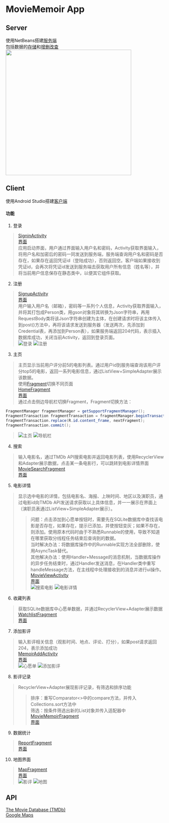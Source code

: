 # MovieMemoir App
## Server
使用NetBeans搭建[服务端](https://github.com/xxxape/MovieMemoir/tree/master/MovieMemoir)</br>
包括数据的[存储](https://github.com/xxxape/MovieMemoir/tree/master/MovieMemoir/src/java/restws)和[增删改查](https://github.com/xxxape/MovieMemoir/tree/master/MovieMemoir/src/java/service)</br>
<img src="https://raw.githubusercontent.com/xxxape/MovieMemoir/master/img-folder/databse.png" width="400"/>

## Client
使用Android Studio搭建[客户端](https://github.com/xxxape/MovieMemoir/tree/master/MyMovieMemoir)</br>
#### 功能
1. 登录</br>
>[SigninActivity](https://github.com/xxxape/MovieMemoir/blob/master/MyMovieMemoir/app/src/main/java/com/zzx/mymoviememoir/MainActivity.java)</br>
>[界面](https://github.com/xxxape/MovieMemoir/blob/master/MyMovieMemoir/app/src/main/res/layout/activity_main.xml)</br>
>应用启动界面，用户通过界面输入用户名和密码，Activity获取界面输入，将用户名和加密后的密码一同发送到服务端，服务端查询用户名和密码是否存在，如果存在返回凭证id（登陆成功），否则返回空。客户端如果接收到凭证id，会再次将凭证id发送到服务端去获取用户所有信息（姓名等），并将当前用户信息保存在静态类中，以便其它组件获取。
2. 注册</br>
>[SignupActivity](https://github.com/xxxape/MovieMemoir/blob/master/MyMovieMemoir/app/src/main/java/com/zzx/mymoviememoir/user/SignUpActivity.java)</br>
>[界面](https://github.com/xxxape/MovieMemoir/blob/master/MyMovieMemoir/app/src/main/res/layout/activity_sign_up.xml)</br>
>用户输入用户名（邮箱），密码等一系列个人信息，Activity获取界面输入，并将其打包成Person类，用gson对象将其转换为Json字符串，再用RequestBody类将该Json字符串创建为主体，在创建请求时将该主体传入到post()方法中，再将该请求发送到服务器（发送两次，先添加到Credential表，再添加到Person表），如果服务端返回204代码，表示插入数据库成功，关闭当前Activity，返回到登录页面。</br>
>![登录](https://raw.githubusercontent.com/xxxape/MovieMemoir/master/img-folder/signin.png) 
>![注册](https://raw.githubusercontent.com/xxxape/MovieMemoir/master/img-folder/signup.png)
3. 主页</br>
>主页显示当前用户评分前5的电影列表。通过用户id到服务端查询该用户评分top5的电影，返回一系列电影信息，通过ListView+SimpleAdapter展示该数据。</br>
>使用[Fragment](https://github.com/xxxape/MovieMemoir/blob/master/MyMovieMemoir/app/src/main/res/layout/activity_main.xml)切换不同页面</br>
>[HomeFragment](https://github.com/xxxape/MovieMemoir/blob/master/MyMovieMemoir/app/src/main/java/com/zzx/mymoviememoir/fragments/HomeFragment.java)</br>
>[界面](https://github.com/xxxape/MovieMemoir/blob/master/MyMovieMemoir/app/src/main/res/layout/fragment_home.xml)</br>
>通过点击侧边导航栏切换Fragment，Fragment切换方法：
```Java
FragmentManager fragmentManager = getSupportFragmentManager();
FragmentTransaction fragmentTransaction = fragmentManager.beginTransaction();
fragmentTransaction.replace(R.id.content_frame, nextFragment);
fragmentTransaction.commit();
```
>![主页](https://raw.githubusercontent.com/xxxape/MovieMemoir/master/img-folder/homepage.png)
>![导航栏](https://raw.githubusercontent.com/xxxape/MovieMemoir/master/img-folder/Navigation.png)
4. 搜索</br>
>输入电影名，通过TMDb API搜索电影并返回电影列表，使用RecyclerView和Adapter展示数据，点击某一条电影行，可以跳转到电影详情界面</br>
>[MovieSearchFragment](https://github.com/xxxape/MovieMemoir/blob/master/MyMovieMemoir/app/src/main/java/com/zzx/mymoviememoir/fragments/MovieSearchFragment.java)</br>
>[界面](https://github.com/xxxape/MovieMemoir/blob/master/MyMovieMemoir/app/src/main/res/layout/fragment_movie_search.xml)</br>
5. 电影详情</br>
>显示选中电影的详情，包括电影名、海报、上映时间、地区以及演职员，通过电影id向TMDb API发送请求获取以上具体信息，并一一展示在界面上（演职员表通过ListView+SimpleAdapter展示）。</br>
>>问题：点击添加到心愿单按钮时，需要先在SQLite数据库中查找该电影是否存在，如果存在，提示已添加，并使按钮变灰；如果不存在，则添加。使用原本代码时由于不熟悉Runnable的使用，导致不知道在哪里获取分线程任务结束后查询到的数据。</br>
>>当时解决办法：将数据库操作中的Runnable实现方法全部删除，使用AsyncTask替代。</br>
>>其他解决办法：使用Handler+Message的消息机制，当数据库操作的异步任务结束时，通过Handler发送消息，在Handler类中重写handleMessage方法，在主线程中处理接收到的消息并进行ui操作。</br>
>[MovieViewActivity](https://github.com/xxxape/MovieMemoir/blob/master/MyMovieMemoir/app/src/main/java/com/zzx/mymoviememoir/movie/MovieView.java)</br>
>[界面](https://github.com/xxxape/MovieMemoir/blob/master/MyMovieMemoir/app/src/main/res/layout/activity_movie_view.xml)</br>
>![搜索电影](https://raw.githubusercontent.com/xxxape/MovieMemoir/master/img-folder/searchPage.png)
>![电影详情](https://raw.githubusercontent.com/xxxape/MovieMemoir/master/img-folder/movieView.png)
6. 收藏列表
>获取SQLite数据库中心愿单数据，并通过RecyclerView+Adapter展示数据</br>
>[WatchlistFragment](https://github.com/xxxape/MovieMemoir/blob/master/MyMovieMemoir/app/src/main/java/com/zzx/mymoviememoir/fragments/WatchlistFragment.java)</br>
>[界面](https://github.com/xxxape/MovieMemoir/blob/master/MyMovieMemoir/app/src/main/res/layout/fragment_watchlist.xml)
7. 添加影评
>输入影评相关信息（观影时间、地点、评论、打分），如果post请求返回204，表示添加成功</br>
>[MemoirAddActivity](https://github.com/xxxape/MovieMemoir/blob/master/MyMovieMemoir/app/src/main/java/com/zzx/mymoviememoir/memoir/MemoirAddActivity.java)</br>
>[界面](https://github.com/xxxape/MovieMemoir/blob/master/MyMovieMemoir/app/src/main/res/layout/activity_memoir_add.xml)</br>
>![心愿单](https://raw.githubusercontent.com/xxxape/MovieMemoir/master/img-folder/watchlist.png)
>![添加影评](https://raw.githubusercontent.com/xxxape/MovieMemoir/master/img-folder/addToMemoir.png)
8. 影评记录
>RecyclerView+Adapter展现影评记录，有筛选和排序功能</br>
>>排序：重写Comparator<>中的compare方法，并传入Collections.sort方法中</br>
>>筛选：按条件筛选出新的List对象并传入适配器中</br>
>[MovieMemoirFragment](https://github.com/xxxape/MovieMemoir/blob/master/MyMovieMemoir/app/src/main/java/com/zzx/mymoviememoir/fragments/MovieMemoirFragment.java)</br>
>[界面](https://github.com/xxxape/MovieMemoir/blob/master/MyMovieMemoir/app/src/main/res/layout/fragment_movie_memoir.xml)
9. 数据统计
>[ReportFragment](https://github.com/xxxape/MovieMemoir/blob/master/MyMovieMemoir/app/src/main/java/com/zzx/mymoviememoir/fragments/ReportFragment.java)</br>
>[界面](https://github.com/xxxape/MovieMemoir/blob/master/MyMovieMemoir/app/src/main/res/layout/fragment_report.xml)
10. 地图界面
>[MapFragment](https://github.com/xxxape/MovieMemoir/blob/master/MyMovieMemoir/app/src/main/java/com/zzx/mymoviememoir/fragments/MapFragment.java)</br>
>[界面](https://github.com/xxxape/MovieMemoir/blob/master/MyMovieMemoir/app/src/main/res/layout/fragment_map.xml)</br>
>![影评](https://raw.githubusercontent.com/xxxape/MovieMemoir/master/img-folder/memoirPage.png)
>![地图](https://raw.githubusercontent.com/xxxape/MovieMemoir/master/img-folder/map.png)

## API
[The Movie Database (TMDb)](https://developers.themoviedb.org/3/getting-started/introduction)</br>
[Google Maps](https://developers.google.com/maps/documentation/android-sdk/overview)
